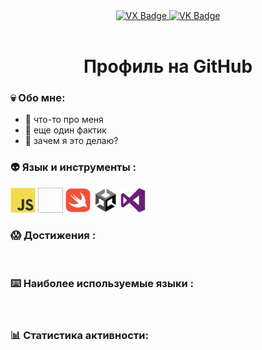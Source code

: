 <div id="badges" align="center">
  <a href="https://vk.com/1sd88">
    <img src="https://img.shields.io/badge/VK-blue?style-for-the-badge&logo-VK&logoColor-white" alt="VX Badge"/>
  </a>
  
  <a href="https://mail.google.com/mail/u/1/#inbox">
    <img src="https://img.shields.io/badge/EMAIL-red?style-for-the-badge&logo-Gmail&logoColor-white" alt="VK Badge"/>
  </a>
</div>

<div id="viewprof" align="center"> 
  <img src="https://komarev.com/ghpvc/?username=SenkinEgor&style-flat-square&color-blue" alt=""/>
</div>

<div id="viewprof" align="center">
  <h1>Профиль на GitHub</h1>
</div>

### :skull: Обо мне:
- :clown_face: что-то про меня
- :space_invader: еще один фактик
- :dizzy: зачем я это делаю?

### :alien: Язык и инструменты :

<div>
  <img src="https://github.com/devicons/devicon/blob/master/icons/javascript/javascript-original.svg" width="40" height="40" /> 
  <img spc="https://github.com/devicons/devicon/blob/master/icons/bash/bash-original.svg" width="40" height="40"/> 
  <img src="https://github.com/devicons/devicon/blob/master/icons/swift/swift-original.svg" width="40" height="40"/> 
  <img src="https://github.com/devicons/devicon/blob/master/icons/unity/unity-original.svg" width="40" height="40" /> 
  <img src="https://github.com/devicons/devicon/blob/master/icons/visualstudio/visualstudio-plain.svg" width="40" height="40"/> 
</div>

### :scream: Достижения :

<div> 
  <img src="https://github-profile-trophy.vercel.app/?username=PZDC23-ma&theme=onedark" alt=""/> 
</div>

### :keyboard: Наиболее используемые языки : 
<div> 
  <img src="https://github.com/anuraghazra/github-readme-stats.vercel.app/api/top-langs/?username=PZDC23" alt=""/> 
</div>

### :bar_chart: Cтатистика активности: 
<div> 
  <img src="https://github-readme-activity-graph.vercel.app/graph?username=PZDC23&theme=github-compact" alt=""/>
</div>
